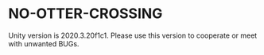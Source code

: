 # NO-OTTER-CROSSING
Unity version is 2020.3.20f1c1. Please use this version to cooperate or meet with unwanted BUGs.
